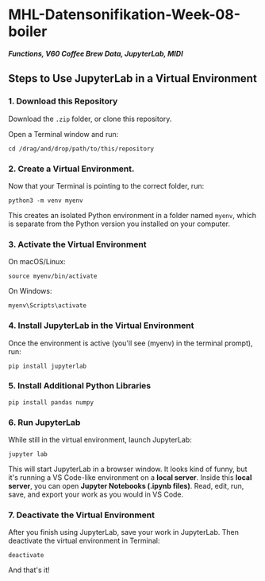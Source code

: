 # MHL-Datensonifikation-Week-08-boiler
***Functions, V60 Coffee Brew Data, JupyterLab, MIDI***

## Steps to Use JupyterLab in a Virtual Environment 

### 1. Download this Repository

Download the `.zip` folder, or clone this repository.

Open a Terminal window and run: 

```
cd /drag/and/drop/path/to/this/repository
```

### 2. Create a Virtual Environment.

Now that your Terminal is pointing to the correct folder, run: 

```
python3 -m venv myenv
```

This creates an isolated Python environment in a folder named `myenv`, which is separate from the Python version you installed on your computer. 

### 3. Activate the Virtual Environment

On macOS/Linux:

```
source myenv/bin/activate
```

On Windows:
```
myenv\Scripts\activate
```

### 4. Install JupyterLab in the Virtual Environment  

Once the environment is active (you'll see (myenv) in the terminal prompt), run:

```
pip install jupyterlab
```

### 5. Install Additional Python Libraries

```
pip install pandas numpy
```

### 6. Run JupyterLab

While still in the virtual environment, launch JupyterLab:

```
jupyter lab
```

This will start JupyterLab in a browser window. 
It looks kind of funny, but it's running a VS Code-like environment on a **local server**. 
Inside this **local server**, you can open **Jupyter Notebooks (.ipynb files)**.
Read, edit, run, save, and export your work as you would in VS Code.

### 7. Deactivate the Virtual Environment   

After you finish using JupyterLab, save your work in JupyterLab.
Then deactivate the virtual environment in Terminal:

```
deactivate
```

And that's it! 
